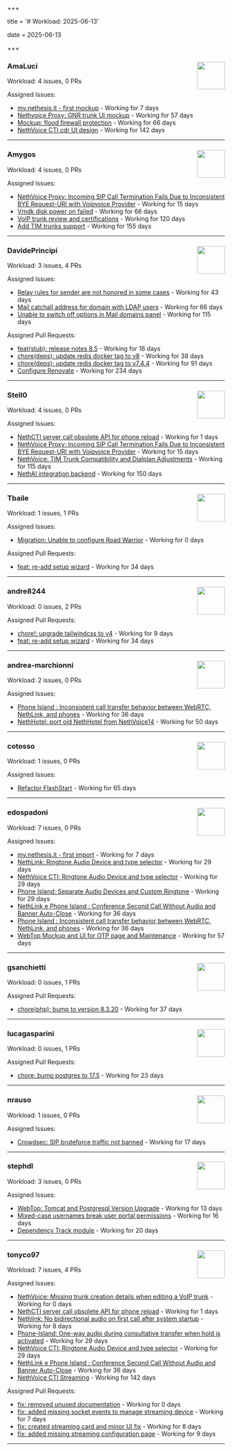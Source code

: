 +++

title = '# Workload: 2025-06-13'

date = 2025-06-13

+++

### AmaLuci <img src='https://avatars.githubusercontent.com/u/166636295?v=4&s=64' width='64' height='64' style='float:right;' /> ###
Workload: 4 issues, 0 PRs


Assigned Issues:
- [my.nethesis.it - first mockup](https://github.com/nethesis/my/issues/2) - Working for 7 days
- [Nethvoice Proxy: GNR trunk UI mockup](https://github.com/NethServer/dev/issues/7411) - Working for 57 days
- [Mockup: flood firewall protection](https://github.com/NethServer/nethsecurity/issues/1160) - Working for 66 days
- [NethVoice CTI cdr UI design](https://github.com/NethServer/dev/issues/7271) - Working for 142 days
---

### Amygos <img src='https://avatars.githubusercontent.com/u/510232?v=4&s=64' width='64' height='64' style='float:right;' /> ###
Workload: 4 issues, 0 PRs


Assigned Issues:
- [NethVoice Proxy: Incoming SIP Call Termination Fails Due to Inconsistent BYE Request-URI with Voipvoice Provider](https://github.com/NethServer/dev/issues/7485) - Working for 15 days
- [Vmdk disk power on failed](https://github.com/NethServer/dev/issues/7380) - Working for 66 days
- [VoIP trunk review and certifications](https://github.com/NethServer/dev/issues/7310) - Working for 120 days
- [Add TIM trunks support](https://github.com/NethServer/dev/issues/7240) - Working for 155 days
---

### DavidePrincipi <img src='https://avatars.githubusercontent.com/u/2920838?v=4&s=64' width='64' height='64' style='float:right;' /> ###
Workload: 3 issues, 4 PRs


Assigned Issues:
- [Relay rules for sender are not honored in some cases](https://github.com/NethServer/dev/issues/7433) - Working for 43 days
- [Mail catchall address for domain with LDAP users](https://github.com/NethServer/dev/issues/7385) - Working for 66 days
- [Unable to switch off options in Mail domains panel](https://github.com/NethServer/dev/issues/7320) - Working for 115 days

Assigned Pull Requests:
- [feat(stub): release notes 8.5](https://github.com/NethServer/ns8-docs/pull/168) - Working for 16 days
- [chore(deps): update redis docker tag to v8](https://github.com/NethServer/ns8-core/pull/874) - Working for 38 days
- [chore(deps): update redis docker tag to v7.4.4](https://github.com/NethServer/ns8-core/pull/830) - Working for 91 days
- [Configure Renovate](https://github.com/NethServer/ns8-passbolt/pull/1) - Working for 234 days
---

### Stell0 <img src='https://avatars.githubusercontent.com/u/4547897?v=4&s=64' width='64' height='64' style='float:right;' /> ###
Workload: 4 issues, 0 PRs


Assigned Issues:
- [NethCTI server call obsolete API for phone reload](https://github.com/NethServer/dev/issues/7499) - Working for 1 days
- [NethVoice Proxy: Incoming SIP Call Termination Fails Due to Inconsistent BYE Request-URI with Voipvoice Provider](https://github.com/NethServer/dev/issues/7485) - Working for 15 days
- [NethVoice: TIM Trunk Compatibility and Dialplan Adjustments](https://github.com/NethServer/dev/issues/7321) - Working for 115 days
- [NethAI integration backend](https://github.com/NethServer/dev/issues/7248) - Working for 150 days
---

### Tbaile <img src='https://avatars.githubusercontent.com/u/8052641?v=4&s=64' width='64' height='64' style='float:right;' /> ###
Workload: 1 issues, 1 PRs


Assigned Issues:
- [Migration: Unable to configure Road Warrior](https://github.com/NethServer/nethsecurity/issues/1267) - Working for 0 days

Assigned Pull Requests:
- [feat: re-add setup wizard](https://github.com/NethServer/nethsecurity-docs/pull/166) - Working for 34 days
---

### andre8244 <img src='https://avatars.githubusercontent.com/u/4612169?v=4&s=64' width='64' height='64' style='float:right;' /> ###
Workload: 0 issues, 2 PRs


Assigned Pull Requests:
- [chore!: upgrade tailwindcss to v4](https://github.com/NethServer/nethsecurity-ui/pull/570) - Working for 9 days
- [feat: re-add setup wizard](https://github.com/NethServer/nethsecurity-docs/pull/166) - Working for 34 days
---

### andrea-marchionni <img src='https://avatars.githubusercontent.com/u/6448460?v=4&s=64' width='64' height='64' style='float:right;' /> ###
Workload: 2 issues, 0 PRs


Assigned Issues:
- [Phone Island : Inconsistent call transfer behavior between WebRTC, NethLink, and phones](https://github.com/NethServer/dev/issues/7444) - Working for 36 days
- [NethHotel: port old NethHotel from NethVoice14](https://github.com/NethServer/dev/issues/7425) - Working for 50 days
---

### cotosso <img src='https://avatars.githubusercontent.com/u/7226896?v=4&s=64' width='64' height='64' style='float:right;' /> ###
Workload: 1 issues, 0 PRs


Assigned Issues:
- [Refactor FlashStart](https://github.com/NethServer/nethsecurity/issues/1162) - Working for 65 days
---

### edospadoni <img src='https://avatars.githubusercontent.com/u/6152486?v=4&s=64' width='64' height='64' style='float:right;' /> ###
Workload: 7 issues, 0 PRs


Assigned Issues:
- [my.nethesis.it - first import](https://github.com/nethesis/my/issues/1) - Working for 7 days
- [NethLink: Ringtone Audio Device and type selector](https://github.com/NethServer/dev/issues/7460) - Working for 29 days
- [NethVoice CTI: Ringtone Audio Device and type selector](https://github.com/NethServer/dev/issues/7459) - Working for 29 days
- [Phone Island: Separate Audio Devices and Custom Ringtone](https://github.com/NethServer/dev/issues/7458) - Working for 29 days
- [NethLink e Phone Island : Conference Second Call Without Audio and Banner Auto-Close](https://github.com/NethServer/dev/issues/7446) - Working for 36 days
- [Phone Island : Inconsistent call transfer behavior between WebRTC, NethLink, and phones](https://github.com/NethServer/dev/issues/7444) - Working for 36 days
- [WebTop Mockup and UI for OTP page and Maintenance](https://github.com/NethServer/dev/issues/7410) - Working for 57 days
---

### gsanchietti <img src='https://avatars.githubusercontent.com/u/804596?v=4&s=64' width='64' height='64' style='float:right;' /> ###
Workload: 0 issues, 1 PRs


Assigned Pull Requests:
- [chore(php): bump to version 8.3.20](https://github.com/NethServer/ns8-webtop/pull/120) - Working for 37 days
---

### lucagasparini <img src='https://avatars.githubusercontent.com/u/11161326?v=4&s=64' width='64' height='64' style='float:right;' /> ###
Workload: 0 issues, 1 PRs


Assigned Pull Requests:
- [chore: bump postgres to 17.5](https://github.com/NethServer/ns8-webtop/pull/129) - Working for 23 days
---

### nrauso <img src='https://avatars.githubusercontent.com/u/16102909?v=4&s=64' width='64' height='64' style='float:right;' /> ###
Workload: 1 issues, 0 PRs


Assigned Issues:
- [Crowdsec: SIP bruteforce traffic not banned](https://github.com/NethServer/dev/issues/7481) - Working for 17 days
---

### stephdl <img src='https://avatars.githubusercontent.com/u/3164851?v=4&s=64' width='64' height='64' style='float:right;' /> ###
Workload: 3 issues, 0 PRs


Assigned Issues:
- [WebTop: Tomcat and Postgresql Version Upgrade](https://github.com/NethServer/dev/issues/7489) - Working for 13 days
- [Mixed-case usernames break user portal permissions](https://github.com/NethServer/dev/issues/7482) - Working for 16 days
- [Dependency Track module](https://github.com/NethServer/dev/issues/7477) - Working for 20 days
---

### tonyco97 <img src='https://avatars.githubusercontent.com/u/36625268?v=4&s=64' width='64' height='64' style='float:right;' /> ###
Workload: 7 issues, 4 PRs


Assigned Issues:
- [NethVoice: Missing trunk creation details when editing a VoIP trunk](https://github.com/NethServer/dev/issues/7502) - Working for 0 days
- [NethCTI server call obsolete API for phone reload](https://github.com/NethServer/dev/issues/7499) - Working for 1 days
- [Nethlink: No bidirectional audio on first call after system startup](https://github.com/NethServer/dev/issues/7492) - Working for 8 days
- [Phone-Island: One-way audio during consultative transfer when hold is activated](https://github.com/NethServer/dev/issues/7462) - Working for 29 days
- [NethVoice CTI: Ringtone Audio Device and type selector](https://github.com/NethServer/dev/issues/7459) - Working for 29 days
- [NethLink e Phone Island : Conference Second Call Without Audio and Banner Auto-Close](https://github.com/NethServer/dev/issues/7446) - Working for 36 days
- [NethVoice CTI Streaming](https://github.com/NethServer/dev/issues/7268) - Working for 142 days

Assigned Pull Requests:
- [fix: removed unused documentation](https://github.com/nethesis/nethvoice-client-docs/pull/13) - Working for 0 days
- [fix: added missing socket events to manage streaming device](https://github.com/nethesis/phone-island/pull/99) - Working for 7 days
- [fix: created streaming card and minor UI fix](https://github.com/nethesis/nethvoice-cti/pull/307) - Working for 8 days
- [fix: added missing streaming configuration page](https://github.com/nethesis/ns8-nethvoice/pull/462) - Working for 9 days
---

